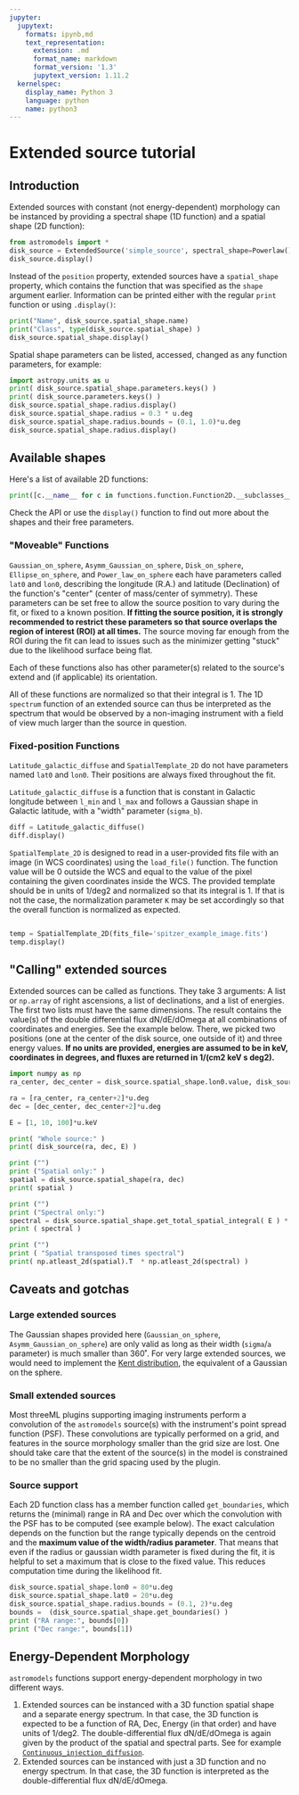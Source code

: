 ```yaml
---
jupyter:
  jupytext:
    formats: ipynb,md
    text_representation:
      extension: .md
      format_name: markdown
      format_version: '1.3'
      jupytext_version: 1.11.2
  kernelspec:
    display_name: Python 3
    language: python
    name: python3
---
```


# Extended source tutorial


## Introduction

Extended sources with constant (not energy-dependent) morphology can be instanced by providing a spectral shape (1D function) and a spatial shape (2D function):

```python
from astromodels import *
disk_source = ExtendedSource('simple_source', spectral_shape=Powerlaw(), spatial_shape = Disk_on_sphere() )
disk_source.display()
```

Instead of the `position` property, extended sources have a `spatial_shape` property, which contains the function that was specified as the `shape` argument earlier. Information can be printed either with the regular `print` function or using `.display()`:

```python
print("Name", disk_source.spatial_shape.name)
print("Class", type(disk_source.spatial_shape) )
disk_source.spatial_shape.display()
```

Spatial shape parameters can be listed, accessed, changed as any function parameters, for example:

```python
import astropy.units as u
print( disk_source.spatial_shape.parameters.keys() )
print( disk_source.parameters.keys() )
disk_source.spatial_shape.radius.display()
disk_source.spatial_shape.radius = 0.3 * u.deg
disk_source.spatial_shape.radius.bounds = (0.1, 1.0)*u.deg
disk_source.spatial_shape.radius.display()

```

## Available shapes


Here's a list of available 2D functions:

```python
print([c.__name__ for c in functions.function.Function2D.__subclasses__()])
```

Check the API or use the `display()` function to find out more about the shapes and their free parameters. 


### "Moveable" Functions

`Gaussian_on_sphere`, `Asymm_Gaussian_on_sphere`, `Disk_on_sphere`, `Ellipse_on_sphere`, and `Power_law_on_sphere` each have parameters called `lat0` and `lon0`, describing the longitude (R.A.) and latitude (Declination) of the function's "center" (center of mass/center of symmetry). These parameters can be set free to allow the source position to vary during the fit, or fixed to a known position. **If fitting the source position, it is strongly recommended to restrict these parameters so that source overlaps the region of interest (ROI) at all times.** The source moving far enough from the ROI during the fit can lead to issues such as the minimizer getting "stuck" due to the likelihood surface being flat.

Each of these functions also has other parameter(s) related to the source's extend and (if applicable) its orientation. 

All of these functions are normalized so that their integral is 1. The 1D `spectrum` function of an extended source can thus be interpreted as the spectrum that would be observed by a non-imaging instrument with a field of view much larger than the source in question.



### Fixed-position Functions

`Latitude_galactic_diffuse` and `SpatialTemplate_2D` do not have parameters named `lat0` and `lon0`. Their positions are always fixed throughout the fit. 

`Latitude_galactic_diffuse` is a function that is constant in Galactic longitude between `l_min` and `l_max` and follows a Gaussian shape in Galactic latitude, with a "width" parameter (`sigma_b`). 

```python
diff = Latitude_galactic_diffuse()
diff.display()
```

`SpatialTemplate_2D` is designed to read in a user-provided fits file with an image (in WCS coordinates) using the `load_file()` function. The function value will be 0 outside the WCS and equal to the value of the pixel containing the given coordinates inside the WCS. The provided template should be in units of 1/deg2 and normalized so that its integral is 1. If that is not the case, the normalization parameter `K` may be set accordingly so that the overall function is normalized as expected.

```python

temp = SpatialTemplate_2D(fits_file='spitzer_example_image.fits')
temp.display()
```

## "Calling" extended sources

Extended sources can be called as functions. They take 3 arguments: A list or `np.array` of right ascensions, a list of declinations, and a list of energies. The first two lists must have the same dimensions. The result contains the value(s) of the double differential flux dN/dE/dOmega at all combinations of coordinates and energies. See the example below. There, we picked two positions (one at the center of the disk source, one outside of it) and three energy values. **If no units are provided, energies are assumed to be in keV, coordinates in degrees, and fluxes are returned in 1/(cm2 keV s deg2).**

```python
import numpy as np
ra_center, dec_center = disk_source.spatial_shape.lon0.value, disk_source.spatial_shape.lat0.value

ra = [ra_center, ra_center+2]*u.deg
dec = [dec_center, dec_center+2]*u.deg

E = [1, 10, 100]*u.keV

print( "Whole source:" )
print( disk_source(ra, dec, E) )

print ("")
print ("Spatial only:" )
spatial = disk_source.spatial_shape(ra, dec)
print( spatial )

print ("")
print ("Spectral only:")
spectral = disk_source.spatial_shape.get_total_spatial_integral( E ) * disk_source.spectrum.main.shape( E )
print ( spectral ) 

print ("")
print ( "Spatial transposed times spectral")
print( np.atleast_2d(spatial).T  * np.atleast_2d(spectral) )
```

## Caveats and gotchas

### Large extended sources

The Gaussian shapes provided here (`Gaussian_on_sphere`, `Asymm_Gaussian_on_sphere`) are only valid as long as their width (`sigma`/`a` parameter) is much smaller than 360˚. For very large extended sources, we would need to implement the [Kent distribution](https://en.wikipedia.org/wiki/Kent_distribution), the equivalent of a Gaussian on the sphere. 

### Small extended sources

Most threeML plugins supporting imaging instruments perform a convolution of the `astromodels` source(s) with the instrument's point spread function (PSF). These convolutions are typically performed on a grid, and features in the source morphology smaller than the grid size are lost. One should take care that the extent of the source(s) in the model is constrained to be no smaller than the grid spacing used by the plugin.

### Source support

Each 2D function class has a member function called `get_boundaries`, which returns the (minimal) range in RA and Dec over which the convolution with the PSF has to be computed (see example below). The exact calculation depends on the function but the range typically depends on the centroid and the **maximum value of the width/radius parameter**. That means that even if the radius or gaussian width parameter is fixed during the fit, it is helpful to set a maximum that is close to the fixed value. This reduces computation time during the likelihood fit. 

```python
disk_source.spatial_shape.lon0 = 80*u.deg
disk_source.spatial_shape.lat0 = 20*u.deg
disk_source.spatial_shape.radius.bounds = (0.1, 2)*u.deg
bounds =  (disk_source.spatial_shape.get_boundaries() )
print ("RA range:", bounds[0])
print ("Dec range:", bounds[1])
```

## Energy-Dependent Morphology

`astromodels` functions support energy-dependent morphology in two different ways. 

1. Extended sources can be instanced with a 3D function spatial shape and a separate energy spectrum. In that case, the 3D function is expected to be a function of RA, Dec, Energy (in that order) and have units of 1/deg2. The double-differential flux dN/dE/dOmega is again given by the product of the spatial and spectral parts. See for example [`Continuous_injection_diffusion`](https:link).
2. Extended sources can be instanced with just a 3D function and no energy spectrum. In that case, the 3D function is interpreted as the double-differential flux dN/dE/dOmega.

```python

```
